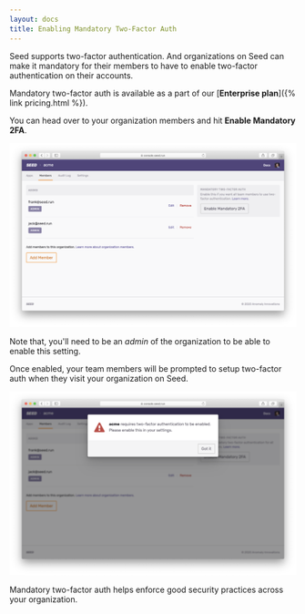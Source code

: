 ```yaml
---
layout: docs
title: Enabling Mandatory Two-Factor Auth
---
```


Seed supports two-factor authentication. And organizations on Seed can make it mandatory for their members to have to enable two-factor authentication on their accounts.

Mandatory two-factor auth is available as a part of our [**Enterprise plan**]({% link pricing.html %}).

You can head over to your organization members and hit **Enable Mandatory 2FA**.

![Enable mandatory 2FA setting](/assets/docs/enable-mandatory-two-factor-auth/enable-mandatory-2fa-setting.png)

Note that, you'll need to be an _admin_ of the organization to be able to enable this setting.

Once enabled, your team members will be prompted to setup two-factor auth when they visit your organization on Seed.

![2FA required modal on Seed](/assets/docs/enable-mandatory-two-factor-auth/2fa-required-modal-on-seed.png)

Mandatory two-factor auth helps enforce good security practices across your organization.
